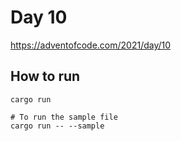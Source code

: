 # Day 10

https://adventofcode.com/2021/day/10

## How to run

```
cargo run

# To run the sample file
cargo run -- --sample
```
